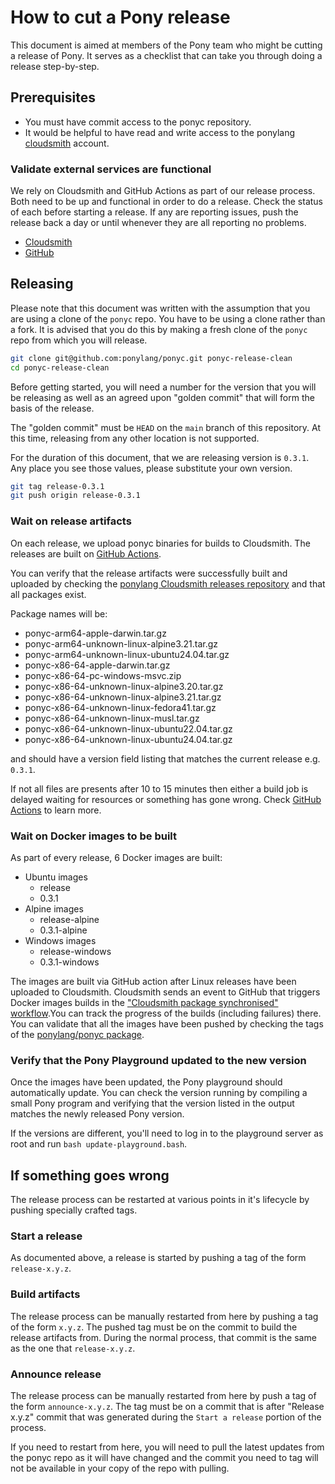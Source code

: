 # How to cut a Pony release

This document is aimed at members of the Pony team who might be cutting a release of Pony. It serves as a checklist that can take you through doing a release step-by-step.

## Prerequisites

* You must have commit access to the ponyc repository.
* It would be helpful to have read and write access to the ponylang [cloudsmith](https://cloudsmith.io/) account.

### Validate external services are functional

We rely on Cloudsmith and GitHub Actions as part of our release process. Both need to be up and functional in order to do a release. Check the status of each before starting a release. If any are reporting issues, push the release back a day or until whenever they are all reporting no problems.

* [Cloudsmith](https://status.cloudsmith.io/)
* [GitHub](https://www.githubstatus.com/)

## Releasing

Please note that this document was written with the assumption that you are using a clone of the `ponyc` repo. You have to be using a clone rather than a fork. It is advised that you do this by making a fresh clone of the `ponyc` repo from which you will release.

```bash
git clone git@github.com:ponylang/ponyc.git ponyc-release-clean
cd ponyc-release-clean
```

Before getting started, you will need a number for the version that you will be releasing as well as an agreed upon "golden commit" that will form the basis of the release.

The "golden commit" must be `HEAD` on the `main` branch of this repository. At this time, releasing from any other location is not supported.

For the duration of this document, that we are releasing version is `0.3.1`. Any place you see those values, please substitute your own version.

```bash
git tag release-0.3.1
git push origin release-0.3.1
```

### Wait on release artifacts

On each release, we upload ponyc binaries for builds to Cloudsmith. The releases are built on [GitHub Actions](https://github.com/ponylang/ponyc/actions/workflows/release.yml).

You can verify that the release artifacts were successfully built and uploaded by checking the [ponylang Cloudsmith releases repository](https://cloudsmith.io/~ponylang/repos/releases/packages/) and that all packages exist.

Package names will be:

* ponyc-arm64-apple-darwin.tar.gz
* ponyc-arm64-unknown-linux-alpine3.21.tar.gz
* ponyc-arm64-unknown-linux-ubuntu24.04.tar.gz
* ponyc-x86-64-apple-darwin.tar.gz
* ponyc-x86-64-pc-windows-msvc.zip
* ponyc-x86-64-unknown-linux-alpine3.20.tar.gz
* ponyc-x86-64-unknown-linux-alpine3.21.tar.gz
* ponyc-x86-64-unknown-linux-fedora41.tar.gz
* ponyc-x86-64-unknown-linux-musl.tar.gz
* ponyc-x86-64-unknown-linux-ubuntu22.04.tar.gz
* ponyc-x86-64-unknown-linux-ubuntu24.04.tar.gz

and should have a version field listing that matches the current release e.g. `0.3.1`.

If not all files are presents after 10 to 15 minutes then either a build job is delayed waiting for resources or something has gone wrong. Check [GitHub Actions](https://github.com/ponylang/ponyc/actions/workflows/release.yml) to learn more.

### Wait on Docker images to be built

As part of every release, 6 Docker images are built:

* Ubuntu images
  * release
  * 0.3.1
* Alpine images
  * release-alpine
  * 0.3.1-alpine
* Windows images
  * release-windows
  * 0.3.1-windows

The images are built via GitHub action after Linux releases have been uploaded to Cloudsmith. Cloudsmith sends an event to GitHub that triggers Docker images builds in the ["Cloudsmith package synchronised" workflow](https://github.com/ponylang/ponyc/actions/workflows/cloudsmith-package-sychronised.yml).You can track the progress of the builds (including failures) there. You can validate that all the images have been pushed by checking the tags of the [ponylang/ponyc package](https://github.com/ponylang/ponyc/pkgs/container/ponyc).

### Verify that the Pony Playground updated to the new version

Once the images have been updated, the Pony playground should automatically update. You can check the version running by compiling a small Pony program and verifying that the version listed in the output matches the newly released Pony version.

If the versions are different, you'll need to log in to the playground server as root and run `bash update-playground.bash`.

## If something goes wrong

The release process can be restarted at various points in it's lifecycle by pushing specially crafted tags.

### Start a release

As documented above, a release is started by pushing a tag of the form `release-x.y.z`.

### Build artifacts

The release process can be manually restarted from here by pushing a tag of the form `x.y.z`. The pushed tag must be on the commit to build the release artifacts from. During the normal process, that commit is the same as the one that `release-x.y.z`.

### Announce release

The release process can be manually restarted from here by push a tag of the form `announce-x.y.z`. The tag must be on a commit that is after "Release x.y.z" commit that was generated during the `Start a release` portion of the process.

If you need to restart from here, you will need to pull the latest updates from the ponyc repo as it will have changed and the commit you need to tag will not be available in your copy of the repo with pulling.
